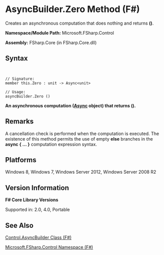 # AsyncBuilder.Zero Method (F#)

Creates an asynchronous computation that does nothing and returns **()**.

**Namespace/Module Path:** Microsoft.FSharp.Control

**Assembly:** FSharp.Core (in FSharp.Core.dll)


## Syntax


```


// Signature:
member this.Zero : unit -> Async<unit>

// Usage:
asyncBuilder.Zero ()

```


**An asynchronous computation ([Async](http://msdn.microsoft.com/en-us/library/03eb4d12-a01a-4565-a077-5e83f17cf6f7) object) that returns ().**
## Remarks
A cancellation check is performed when the computation is executed. The existence of this method permits the use of empty **else** branches in the **async { ... }** computation expression syntax.


## Platforms
Windows 8, Windows 7, Windows Server 2012, Windows Server 2008 R2


## Version Information
**F# Core Library Versions**

Supported in: 2.0, 4.0, Portable




## See Also
[Control.AsyncBuilder Class &#40;F&#35;&#41;](Control.AsyncBuilder-Class-%5BFSharp%5D.md)

[Microsoft.FSharp.Control Namespace &#40;F&#35;&#41;](Microsoft.FSharp.Control-Namespace-%5BFSharp%5D.md)

